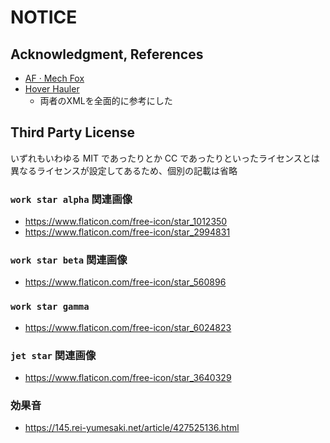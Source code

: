 # NOTICE

## Acknowledgment, References

- [AF · Mech Fox](https://steamcommunity.com/sharedfiles/filedetails/?id=3015998297)
- [Hover Hauler](https://steamcommunity.com/sharedfiles/filedetails/?id=3209529782)
  - 両者のXMLを全面的に参考にした

## Third Party License

いずれもいわゆる MIT であったりとか CC であったりといったライセンスとは異なるライセンスが設定してあるため、個別の記載は省略

### `work star alpha` 関連画像

- <https://www.flaticon.com/free-icon/star_1012350>
- <https://www.flaticon.com/free-icon/star_2994831>

### `work star beta` 関連画像

- <https://www.flaticon.com/free-icon/star_560896>

### `work star gamma`

- <https://www.flaticon.com/free-icon/star_6024823>

### `jet star` 関連画像

- <https://www.flaticon.com/free-icon/star_3640329>

### 効果音

- <https://145.rei-yumesaki.net/article/427525136.html>
